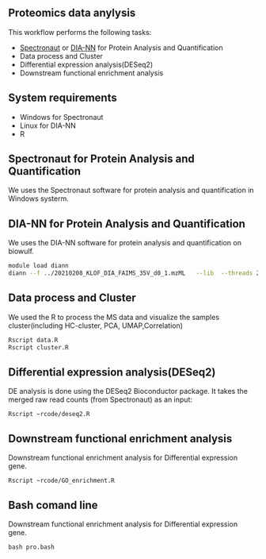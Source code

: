 
## Proteomics data anylysis 

This workflow performs the following tasks:
- [Spectronaut](https://biognosys.com/resources/spectronaut-the-deepest-proteome-coverage-available/) or [DIA-NN](https://github.com/vdemichev/DiaNN) for Protein Analysis and Quantification
- Data process and Cluster
- Differential expression analysis(DESeq2)
- Downstream functional enrichment analysis

## System requirements
- Windows for Spectronaut
- Linux for DIA-NN
- R 


## Spectronaut for Protein Analysis and Quantification
We uses the Spectronaut software for protein analysis and quantification in Windows systerm.

## DIA-NN for Protein Analysis and Quantification
We uses the DIA-NN software for protein analysis and quantification on biowulf.
``` bash
module load diann
diann --f ../20210208_KLOF_DIA_FAIMS_35V_d0_1.mzML   --lib  --threads 24 --verbose 1 --out ./report.tsv --qvalue 0.01 --matrices --out-lib ./report-lib.tsv --gen-spec-lib --predictor --fasta ../uniprot-proteome_Human_UP000005640_20191105.fasta --fasta-search --min-fr-mz 200 --max-fr-mz 2000 --met-excision --cut K*,R* --missed-cleavages 2 --min-pep-len 7 --max-pep-len 52 --min-pr-mz 300 --max-pr-mz 1800 --min-pr-charge 1 --max-pr-charge 4 --unimod4 --var-mods 5 --var-mod UniMod:35,15.994915,M --var-mod UniMod:1,42.010565,*n --monitor-mod UniMod:1 --reanalyse --relaxed-prot-inf --smart-profiling --peak-center --no-ifs-removal 
``` 

## Data process and Cluster
We used the R to process the MS data and visualize the samples cluster(including HC-cluster, PCA, UMAP,Correlation)
``` bash
Rscript data.R
Rscript cluster.R
``` 

## Differential expression analysis(DESeq2)
DE analysis is done using the DESeq2 Bioconductor package. It takes the merged raw read counts (from Spectronaut) as an input:
```
Rscript ~rcode/deseq2.R
```

## Downstream functional enrichment analysis
Downstream functional enrichment analysis for Differential expression gene.
```
Rscript ~rcode/GO_enrichment.R
```

## Bash comand line
Downstream functional enrichment analysis for Differential expression gene.
```
bash pro.bash
```

